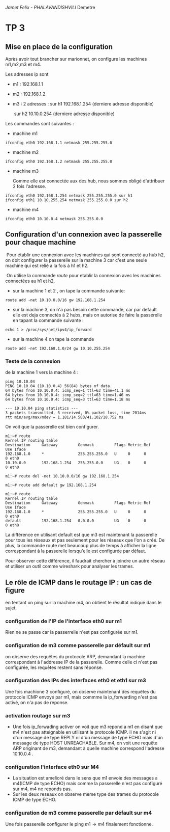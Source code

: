 *Jamet Felix - PHALAVANDISHVILI* Demetre

# TP 3 

## Mise en place de la configuration  

Après avoir tout brancher sur marionnet, on configure les machines m1,m2,m3 et  m4. 

Les adresses ip sont 

- m1 : 192.168.1.1 

- m2 : 192.168.1.2

- m3 : 2 adresses : sur h1 192.168.1.254 (derniere adresse disponible)

  ​			       sur h2 10.10.0.254 (derniere adresse disponible)	

Les commandes sont suivantes :

- machine m1

```
ifconfig eth0 192.168.1.1 netmask 255.255.255.0
```

- machine m2

```
ifconfig eth0 192.168.1.2 netmask 255.255.255.0
```

- machine m3

  Comme elle est connectée aux des hub, nous sommes obligé d'attribuer 2 fois l'adresse.

```
ifconfig eth0 192.168.1.254 netmask 255.255.255.0 sur h1
ifconfig eth1 10.1O.255.254 netmask 255.255.0.0 sur h2
```

- machine m4

```
ifconfig eth0 10.10.0.4 netmask 255.255.0.0
```



## Configuration d'un connexion avec la passerelle pour chaque machine

​	Pour établir une connexion avec les machines qui sont connecté au hub h2, on doit configurer la passerelle sur la machine 3 car c'est une seule machine qui est relié a la fois à h1 et h2.

​	On utilise la commande *route* pour etablir la connexion avec les machines connectées au h1 et h2.

- sur la machine  1 et 2 , on tape la commande suivante:

````
route add -net 10.10.0.0/16 gw 192.168.1.254
````

- sur la machine 3, on n'a pas besoin cette commande, car par default elle est deja connectés à 2 hubs, mais on autorise de faire la passerelle en tapant la commande suivante :

```
echo 1 > /proc/sys/net/ipv4/ip_forward
```

- sur la machine 4 on tape la commande 

````
route add -net 192.168.1.0/24 gw 10.10.255.254
````

### Teste de la connexion

de la machine 1 vers la machine 4 :

```
ping 10.10.04
PING 10.10.04 (10.10.0.4) 56(84) bytes of data.
64 bytes from 10.10.0.4: icmp_seq=1 ttl=63 time=41.1 ms
64 bytes from 10.10.0.4: icmp_seq=2 ttl=63 time=1.46 ms
64 bytes from 10.10.0.4: icmp_seq=3 ttl=63 time=1.18 ms

--- 10.10.04 ping statistics ---
3 packets transmitted, 3 received, 0% packet loss, time 2014ms
rtt min/avg/max/mdev = 1.181/14.583/41.102/18.752 ms
```

On voit que la passerelle est bien configurer.

```
m1:~# route
Kernel IP routing table
Destination     Gateway         Genmask         Flags Metric Ref    Use Iface
192.168.1.0     *               255.255.255.0   U     0      0        0 eth0
10.10.0.0       192.168.1.254   255.255.0.0     UG    0      0        0 eth0

m1:~# route del -net 10.10.0.0/16 gw 192.168.1.254

m1:~# route add default gw 192.168.1.254

m1:~# route
Kernel IP routing table
Destination     Gateway         Genmask         Flags Metric Ref    Use Iface
192.168.1.0     *               255.255.255.0   U     0      0        0 eth0
default         192.168.1.254   0.0.0.0         UG    0      0        0 eth0
```

La différence en utilisant default est que m3 est maintenant la passerelle pour tous les réseaux et pas seulement pour les réseaux que l'on a créé. De plus, la commande route met beaucoup plus de temps à afficher la ligne correspondant à la passerelle lorsqu'elle est configurée par défaut.

Pour observer cette différence, il faudrait chercher à joindre un autre réseau et utiliser un outil comme wireshark pour analyser les trames.

## Le rôle de ICMP dans le routage IP : un cas de figure

en tentant un ping sur la machine m4, on obtient le résultat indiqué dans le sujet.

### configuration de l'IP de l'interface eth0 sur m1

Rien ne se passe car la passerrelle n'est pas configurée sur m1.

### configuration de m3 comme passerelle par défault sur m1

on observe des requêtes du protocole ARP, demandant la machine correspondant à l'addresse IP de la passerelle. Comme celle ci n'est pas configurée, les requêtes restent sans réponse.

### configuration des IPs des interfaces eth0 et eth1 sur m3

Une fois machione 3 configuré, on observe maintenant des requêtes du protocole ICMP envoyé par m1, mais commme la ip_forwarding n'est pas activé, on n'a pas de reponse.

### activation routage sur m3

- Une fois ip_forwading activer on voit que m3 repond a m1 en disant que m4 n'est pas atteignable en utilisant le protocole ICMP. Il ne s'agit ni d'un message de type REPLY ni d'un message de type ECHO mais d'un message de type HOST UNREACHABLE. Sur m4, on voit une requête ARP originant de m3, demandant à quelle machine correspond l'adresse 10.10.0.4 .

### configuration l'interface eth0 sur M4

- La situation est amelioré dans le sens que m1 envoie des messages a m4(ICMP de type ECHO) mais comme la passerelle n'est pas configuré sur m4, m4 ne reponds pas.
- Sur les deux reseaux on observe meme type des trames du protocole ICMP de type ECHO. 

### configuration de m3 comme passerelle par défault sur m4

  Une fois passerelle configurer le ping $m1 \rightarrow m4$ finalement fonctionne.



